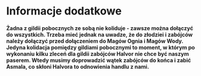 # Informacje dodatkowe

#### Żadna z gildii pobocznych ze sobą nie koliduje - zawsze można dołączyć do wszystkich. Trzeba mieć jednak na uwadze, że do złodziei i zabójców należy dołączyć przed dołączeniem do Magów Ognia i Magów Wody. Jedyna kolidacja pomiędzy gildiami pobocznymi to moment, w którym po wykonaniu kilku zleceń dla gildii zabójców Halvor nie chce być naszym paserem. Wtedy musimy doprowadzić wątek zabójców do końca i zabić Asmala, co skłoni Halvora to odnowienia handlu z nami.
